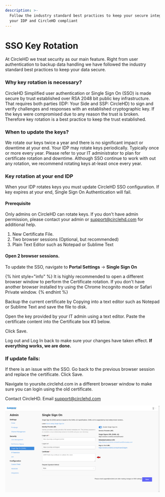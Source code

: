 ```yaml
---
description: >-
  Follow the industry standard best practices to keep your secure integration of
  your IDP and CircleHD compliant
---
```


# SSO Key Rotation

At CircleHD we treat security as our main feature. Right from user authentication to backup data handling we have followed the industry standard best practices to keep your data secure.

### Why key rotation is necessary?

CircleHD Simplified user authentication or Single Sign On \(SSO\) is made secure by trust established over RSA 2048 bit public key infrastructure. That requires both parties \(IDP: Your Side and SSP: CircleHD\) to sign and verify challenges and responses with an established cryptographic key. If the keys were compromised due to any reason the trust is broken. Therefore key rotation is a best practice to keep the trust established.

### When to update the keys?

We rotate our keys twice a year and there is no significant impact or downtime at your end. Your IDP may rotate keys periodically. Typically once or more every year. Please refer to your IT administrator to plan for certificate rotation and downtime. Although SSO continue to work with out any rotation, we recommend rotating keys at-least once every year.

### Key rotation at your end IDP

When your IDP rotates keys you must update CircleHD SSO configuration. If key expires at your end, Single Sign On Authentication will fail.

#### Prerequisite

Only admins on CircleHD can rotate keys. If you don't have admin permission, please contact your admin or support@circlehd.com for additional help.

1. New Certificate File.
2. Two browser sessions \(Optional, but recommended\)
3. Plain Text Editor such as Notepad or Sublime Text

#### **Open 2 browser sessions.**

To update the SSO, navigate to **Portal Settings** -&gt; **Single Sign On**

{% hint style="info" %}
It is highly recommended to open a different browser window to perform the Certificate rotation. If you don't have another browser installed try using the Chrome Incognito mode or Safari Private window.
{% endhint %}

Backup the current certificate by Copying into a text editor such as Notepad or Sublime Text and save the file to disk.

Open the key provided by your IT admin using a text editor. Paste the certificate content into the Certificate box \#3 below.

Click Save.

Log out and Log In back to make sure your changes have taken effect. **If everything works, we are done.**

### If update fails:

If there is an issue with the SSO. Go back to the previous browser session and replace the certificate. Click Save.

Navigate to yoursite.circlehd.com in a different browser window to make sure you can login using the old certificate.

Contact CircleHD. Email support@circlehd.com

![](../.gitbook/assets/sso%20%281%29.png)

